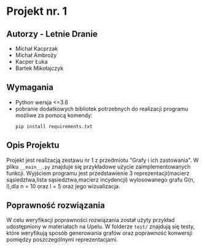# Projekt nr. 1

## Autorzy - Letnie Dranie
- Michał Kacprzak
- Michał Ambroży
- Kacper Łuka
- Bartek Mikołajczyk

## Wymagania
- Python wersja <=3.6
- pobranie dodatkowych bibliotek potrzebnych do realizacji programu możliwe za pomocą komendy:
    ```
    pip install requirements.txt
    ```
## Opis Projektu
Projekt jest realizacją zestawu nr 1 z przedmiotu "Grafy i ich zastowania". 
W pliku `__main__.py` znajduje się przykładowe użycie zaimplementowanych funkcji. 
Wyjściem programu jest przedstawienie 3 reprezentacji(macierz sąsiedztwa,lista sąsiedztwa,macierz incydencji) 
wylosowanego grafu G(n, l),dla n = 10 oraz  l = 5 oraz jego wizualizacja.
## Poprawność rozwiązania
W celu weryfikacji poprawności rozwiązania został użyty przykład udostępniony w materiałach na Upelu. 
W folderze `test/` znajdują się testy, które weryfikują sposób generowania grafów 
oraz poprawność konwersji pomiędzy poszczególnymi reprezentacjami.
